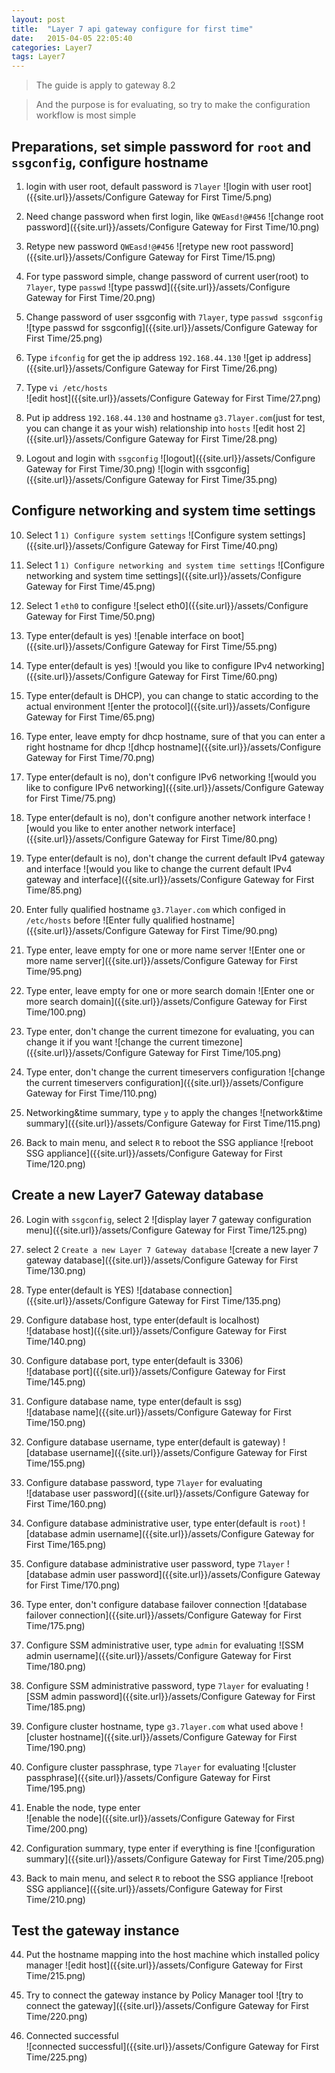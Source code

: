 ```yaml
---
layout: post
title:  "Layer 7 api gateway configure for first time"
date:   2015-04-05 22:05:40
categories: Layer7
tags: Layer7
---
```

>The guide is apply to gateway 8.2

>And the purpose is for evaluating, so try to make the configuration workflow is most simple

Preparations,  set simple password for `root` and `ssgconfig`, configure hostname
-----------

1. login with user root, default password is `7layer`
![login with user root]({{site.url}}/assets/Configure Gateway for First Time/5.png)

2. Need change password when first login, like `QWEasd!@#456`
![change root password]({{site.url}}/assets/Configure Gateway for First Time/10.png)

3. Retype new password `QWEasd!@#456`
![retype new root password]({{site.url}}/assets/Configure Gateway for First Time/15.png)

4. For type password simple, change password of current user(root) to `7layer`, type `passwd`
![type passwd]({{site.url}}/assets/Configure Gateway for First Time/20.png)

5. Change password of user ssgconfig with `7layer`, type `passwd ssgconfig`
![type passwd for ssgconfig]({{site.url}}/assets/Configure Gateway for First Time/25.png)

6. Type `ifconfig` for get the ip address `192.168.44.130`
![get ip address]({{site.url}}/assets/Configure Gateway for First Time/26.png)

7. Type `vi /etc/hosts`  
![edit host]({{site.url}}/assets/Configure Gateway for First Time/27.png)

8. Put ip address `192.168.44.130` and hostname `g3.7layer.com`(just for test, you can change it as your wish) relationship into `hosts`
![edit host 2]({{site.url}}/assets/Configure Gateway for First Time/28.png)

9. Logout and login with `ssgconfig`
![logout]({{site.url}}/assets/Configure Gateway for First Time/30.png)
![login with ssgconfig]({{site.url}}/assets/Configure Gateway for First Time/35.png)


Configure networking and system time settings
------------

10. Select 1 `1) Configure system settings`
![Configure system settings]({{site.url}}/assets/Configure Gateway for First Time/40.png)

11. Select 1 `1) Configure networking and system time settings`
![Configure networking and system time settings]({{site.url}}/assets/Configure Gateway for First Time/45.png)

12. Select 1 `eth0` to configure
![select eth0]({{site.url}}/assets/Configure Gateway for First Time/50.png)

13. Type enter(default is yes) 
![enable interface on boot]({{site.url}}/assets/Configure Gateway for First Time/55.png)

14. Type enter(default is yes)
![would you like to configure IPv4 networking]({{site.url}}/assets/Configure Gateway for First Time/60.png)

15. Type enter(default is DHCP), you can change to static according to the actual environment
![enter the protocol]({{site.url}}/assets/Configure Gateway for First Time/65.png)

16. Type enter, leave empty for dhcp hostname, sure of that you can enter a right hostname for dhcp
![dhcp hostname]({{site.url}}/assets/Configure Gateway for First Time/70.png)

17. Type enter(default is no), don't configure IPv6 networking
![would you like to configure IPv6 networking]({{site.url}}/assets/Configure Gateway for First Time/75.png)

18. Type enter(default is no), don't configure another network interface
![would you like to enter another network interface]({{site.url}}/assets/Configure Gateway for First Time/80.png)

19. Type enter(default is no), don't change the current default IPv4 gateway and interface
![would you like to change the current default IPv4 gateway and interface]({{site.url}}/assets/Configure Gateway for First Time/85.png)

20. Enter fully qualified hostname `g3.7layer.com` which configed in `/etc/hosts` before
![Enter fully qualified hostname]({{site.url}}/assets/Configure Gateway for First Time/90.png)

21. Type enter, leave empty for one or more name server
![Enter one or more name server]({{site.url}}/assets/Configure Gateway for First Time/95.png)

21. Type enter, leave empty for one or more search domain
![Enter one or more search domain]({{site.url}}/assets/Configure Gateway for First Time/100.png)

22. Type enter, don't change the current timezone for evaluating, you can change it if you want
![change the current timezone]({{site.url}}/assets/Configure Gateway for First Time/105.png)

23. Type enter, don't change the current timeservers configuration
![change the current timeservers configuration]({{site.url}}/assets/Configure Gateway for First Time/110.png)

24. Networking&time summary, type `y` to apply the changes
![network&time summary]({{site.url}}/assets/Configure Gateway for First Time/115.png)

25. Back to main menu, and select `R` to reboot the SSG appliance
![reboot SSG appliance]({{site.url}}/assets/Configure Gateway for First Time/120.png)

Create a new Layer7 Gateway database
--------------
26. Login with `ssgconfig`, select 2
![display layer 7 gateway configuration menu]({{site.url}}/assets/Configure Gateway for First Time/125.png)

27. select 2 `Create a new Layer 7 Gateway database`
![create a new layer 7 gateway database]({{site.url}}/assets/Configure Gateway for First Time/130.png)

28. Type enter(default is YES)
![database connection]({{site.url}}/assets/Configure Gateway for First Time/135.png)

29. Configure database host, type enter(default is localhost)  
![database host]({{site.url}}/assets/Configure Gateway for First Time/140.png)

30. Configure database port, type enter(default is 3306)  
![database port]({{site.url}}/assets/Configure Gateway for First Time/145.png)

31. Configure database name, type enter(default is ssg)  
![database name]({{site.url}}/assets/Configure Gateway for First Time/150.png)

32. Configure database username, type enter(default is gateway)
![database username]({{site.url}}/assets/Configure Gateway for First Time/155.png)

33. Configure database password, type `7layer` for evaluating  
![database user password]({{site.url}}/assets/Configure Gateway for First Time/160.png)

34. Configure database administrative user, type enter(default is `root`)
![database admin username]({{site.url}}/assets/Configure Gateway for First Time/165.png)

35. Configure database administrative user password, type `7layer`
![database admin user password]({{site.url}}/assets/Configure Gateway for First Time/170.png)

36. Type enter, don't configure database failover connection
![database failover connection]({{site.url}}/assets/Configure Gateway for First Time/175.png)

37. Configure SSM administrative user, type `admin` for evaluating
![SSM admin username]({{site.url}}/assets/Configure Gateway for First Time/180.png)

38. Configure SSM administrative password, type `7layer` for evaluating
![SSM admin password]({{site.url}}/assets/Configure Gateway for First Time/185.png)

39. Configure cluster hostname, type `g3.7layer.com` what used above
![cluster hostname]({{site.url}}/assets/Configure Gateway for First Time/190.png)

40. Configure cluster passphrase, type `7layer` for evaluating
![cluster passphrase]({{site.url}}/assets/Configure Gateway for First Time/195.png)

41. Enable the node, type enter  
![enable the node]({{site.url}}/assets/Configure Gateway for First Time/200.png)

42. Configuration summary, type enter if everything is fine
![configuration summary]({{site.url}}/assets/Configure Gateway for First Time/205.png)

43. Back to main menu, and select `R` to reboot the SSG appliance
![reboot SSG appliance]({{site.url}}/assets/Configure Gateway for First Time/210.png)


Test the gateway instance
--------------
44. Put the hostname mapping into the host machine which installed policy manager
![edit host]({{site.url}}/assets/Configure Gateway for First Time/215.png)

45. Try to connect the gateway instance by Policy Manager tool 
![try to connect the gateway]({{site.url}}/assets/Configure Gateway for First Time/220.png)

46. Connected successful  
![connected successful]({{site.url}}/assets/Configure Gateway for First Time/225.png)

